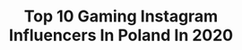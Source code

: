 ---
title: Top 10 Gaming Instagram Influencers In Poland In 2020
description: >-
  Find top gaming Instagram influencers in Poland in 2020. Most popular hashtags: #polishgirl #makeup #gamergirl #ps4.
platform: Instagram
profiles:
  - username: "minimedge"
    fullname: >-
      Joanna
    location: "Poland"
    followers: 93827
    engagement: 198
    commentsToLikes: 0.096204
    id: ck0w46qgjx3e50i19ky081by9
    verified: false
    hashtags: "#thatsdarling, #paznokcie, #manicurehybrydowy, #prettylittleiiinspo"
  - username: "mc_silk"
    fullname: >-
      MC Silk
    location: "Poland"
    followers: 25466
    engagement: 495
    commentsToLikes: 0.015068
    id: ck8sxkwtkhrud0j78c8owgj3n
    verified: false
    hashtags: "#blackandwhite, #vlogzdomu, #starezdj, #forma"
  - username: "stompdak1ng"
    fullname: >-
      Daniel Płomiński
    location: "Poland"
    followers: 10355
    engagement: 1112
    commentsToLikes: 0.003616
    id: ck6tsloau5h360j71ypettpjw
    verified: false
    hashtags: "#stomp, #love, #wilkinson, #csgo"
  - username: "yukeshiro"
    fullname: >-
      Yuke ~ 💖
    location: "Poland"
    followers: 17218
    engagement: 616
    commentsToLikes: 0.019483
    id: ck134ppxqxlsb0i19dtooys4o
    verified: false
    hashtags: "#fgo, #demons, #vtuber, #pure"
  - username: "lalagrawgry"
    fullname: >-
      Angelika | PL | #GAMER
    location: "Poland"
    followers: 5888
    engagement: 2356
    commentsToLikes: 0.045023
    id: ck6tkzv0n5pvx0j711xbcr4nr
    verified: false
    hashtags: "#rickandmorty, #harrypotter, #gryffindor, #drawing"
  - username: "bloodcurdling__"
    fullname: >-
      Marzena
    location: "Poland"
    followers: 4194
    engagement: 1457
    commentsToLikes: 0.176205
    id: ck0vzne939yrf0i19ksw30ydf
    verified: false
    hashtags: "#witcher, #alternativegirl, #frozen, #bookstagram"
  - username: "szanellaofc"
    fullname: >-
      🌸 𝓚𝓪𝓶𝓲𝓵𝓪 𝓑𝔂𝓽𝓸𝓶𝓼𝓴𝓪 🌸
    location: "Poland"
    followers: 33381
    engagement: 667
    commentsToLikes: 0.042423
    id: ck5bxd3fenhpe0i113heps4g5
    verified: false
    hashtags: "#slowmo, #keczup, #granat, #blondehair"
  - username: "nieuczesana"
    fullname: >-
      Nieuczesana 🌸
    location: "Poland"
    followers: 37821
    engagement: 2305
    commentsToLikes: 0.012834
    id: ck15qz5rj5bwh0i19v6qf7q2j
    verified: false
    hashtags: "#thigh, #headsetgaming, #nieuczbluz, #birthday"
  - username: "kubanorek"
    fullname: >-
      Kuba Norek 🐼♥
    location: "Poland"
    followers: 34946
    engagement: 849
    commentsToLikes: 0.010666
    id: ck8wefmu0dzkm0j78vvfbx9hz
    verified: false
    hashtags: "#timberland, #kato, #ship, #danceawesome"
  - username: "viandherart"
    fullname: >-
      Wiktoria Małachowska
    location: "Poland"
    followers: 70197
    engagement: 358
    commentsToLikes: 0.025931
    id: ck134h103wdmj0i193za2muvd
    verified: false
    hashtags: "#darkstyle, #polishgirl, #warsawpoland, #gothicgirl"
---
